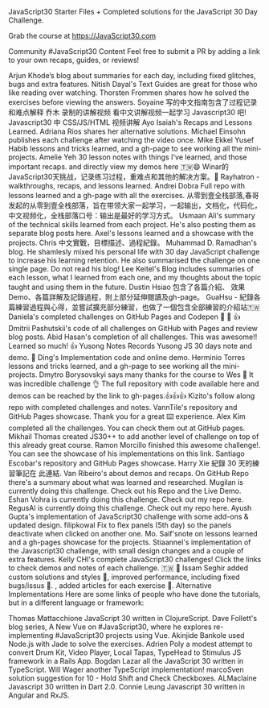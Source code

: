 
JavaScript30
Starter Files + Completed solutions for the JavaScript 30 Day Challenge.

Grab the course at https://JavaScript30.com

Community #JavaScript30 Content
Feel free to submit a PR by adding a link to your own recaps, guides, or reviews!

Arjun Khode’s blog about summaries for each day, including fixed glitches, bugs and extra features.
Nitish Dayal's Text Guides are great for those who like reading over watching.
Thorsten Frommen shares how he solved the exercises before viewing the answers.
Soyaine 写的中文指南包含了过程记录和难点解释
乔木 录制的讲解视频 看中文讲解视频一起学习 Javascript30 吧! Javascript30 中 CSS/JS/HTML 视频讲解
Ayo Isaiah's Recaps and Lessons Learned.
Adriana Rios shares her alternative solutions.
Michael Einsohn publishes each challenge after watching the video once.
Mike Ekkel
Yusef Habib lessons and tricks learned, and a gh-page to see working all the mini-projects.
Amelie Yeh 30 lesson notes with things I've learned, and those important recaps. and directly view my demos here 🇹🇼😄
Winar的JavaScript30天挑战，记录练习过程，重难点和其他的解决方案。🎨
Rayhatron - walkthroughs, recaps, and lessons learned.
Andrei Dobra Full repo with lessons learned and a gh-page with all the exercises.
从零到壹全栈部落,春哥发起的从零到壹全栈部落，旨在带领大家一起学习，一起输出，文档化，代码化，中文视频化，全栈部落口号：输出是最好的学习方式。
Usmaan Ali's summary of the technical skills learned from each project. He's also posting them as separate blog posts here.
Axel's lessons learned and a showcase with the projects.
Chris 中文實戰，目標描述、過程紀錄。
Muhammad D. Ramadhan's blog. He shamlesly mixed his personal life with 30 day JavaScript challenge to increase his learning retention. He also summarised the challenge on one single page. Do not read his blog!
Lee Keitel's Blog includes summaries of each lesson, what I learned from each one, and my thoughts about the topic taught and using them in the future.
Dustin Hsiao 包含了各篇介紹、 效果Demo、各篇詳解及記錄過程，附上部分延伸閱讀及gh-page。
GuaHsu - 紀錄各篇練習過程與心得，並嘗試擴充部分練習，也做了一個包含全部練習的介紹站🇹🇼
Daniela's completed challenges on GitHub Pages and Codepen 🙌 💪 👍
Dmitrii Pashutskii's code of all challenges on GitHub with Pages and review blog posts.
Abid Hasan's completion of all challenges. This was awesome!! Learned so much! 👍
Yusong Notes Records Yusong JS 30 days note and demo. 🌟
Ding's Implementation code and online demo.
Herminio Torres lessons and tricks learned, and a gh-page to see working all the mini-projects.
Dmytro Borysovskyi says many thanks for the course to Wes 🤝 It was incredible challenge 👌 The full repository with code available here and demos can be reached by the link to gh-pages.👍👍👍
Kizito's follow along repo with completed challenges and notes.
VannTile's repository and GitHub Pages showcase. Thank you for a great ⌨️ experience.
Alex Kim completed all the challenges. You can check them out at GitHub pages.
Mikhail Thomas created JS30++ to add another level of challenge on top of this already great course.
Ramon Morcillo finished this awesome challenge!. You can see the showcase of his implementations on this link.
Santiago Escobar's repository and GitHub Pages showcase.
Harry Xie 紀錄 30 天的練習筆記在 此連結.
Van Ribeiro's about demos and recaps. On GitHub Repo there's a summary about what was learned and researched.
Mugilan is currently doing this challenge. Check out his Repo and the Live Demo.
Eshan Vohra is currently doing this challenge. Check out my repo here.
RegusAl is currently doing this challenge. Check out my repo here.
Ayush Gupta's implementation of JavaScript30 challenge with some add-ons & updated design.
filipkowal Fix to flex panels (5th day) so the panels deactivate when clicked on another one.
Mo. Saif'snote on lessons learned and a gh-pages showcase for the projects.
Stiaannel's implementation of the Javascript30 challenge, with small design changes and a couple of extra features.
Kelly CHI's complete JavaScript30 challenges! Click the links to check demos and notes of each challenge. 🇹🇼 🌟
Issam Seghir added custom solutions and styles 🍧, improved performance, including fixed bugs/issus 💢. , added articles for each exercise 📝.
Alternative Implementations
Here are some links of people who have done the tutorials, but in a different language or framework:

Thomas Mattacchione JavaScript 30 written in ClojureScript.
Dave Follett's blog series, A New Vue on #JavaScript30, where he explores re-implementing #JavaScript30 projects using Vue.
Akinjide Bankole used Node.js with Jade to solve the exercises.
Adrien Poly a modest attempt to convert Drum Kit, Video Player, Local Tapas, TypeHead to Stimulus JS framework in a Rails App.
Bogdan Lazar all the JavaScript 30 written in TypeScript.
Will Wager another TypeScript implementation!
marcoSven solution suggestion for 10 - Hold Shift and Check Checkboxes.
ALMaclaine Javascript 30 written in Dart 2.0.
Connie Leung Javascript 30 written in Angular and RxJS.
